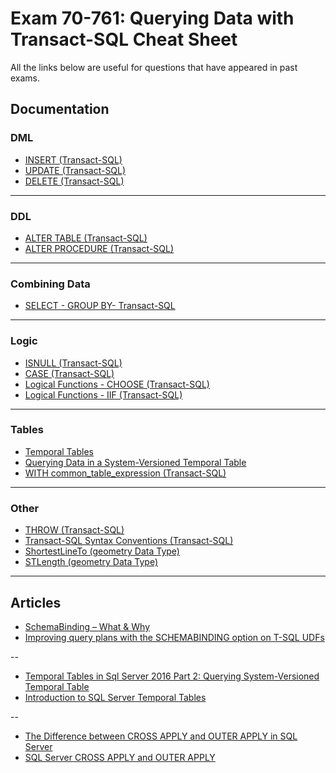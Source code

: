 # Exam 70-761: Querying Data with Transact-SQL Cheat Sheet

All the links below are useful for questions that have appeared in past exams.

## Documentation

### DML

- [INSERT (Transact-SQL)](https://docs.microsoft.com/en-us/sql/t-sql/statements/insert-transact-sql?view=sql-server-2017)
- [UPDATE (Transact-SQL)](https://docs.microsoft.com/en-us/sql/t-sql/queries/update-transact-sql?view=sql-server-2017)
- [DELETE (Transact-SQL)](https://docs.microsoft.com/en-us/sql/t-sql/statements/delete-transact-sql?view=sql-server-2017)

---

### DDL

- [ALTER TABLE (Transact-SQL)](https://docs.microsoft.com/en-us/sql/t-sql/statements/alter-table-transact-sql?view=sql-server-2017)
- [ALTER PROCEDURE (Transact-SQL)](https://docs.microsoft.com/en-us/sql/t-sql/statements/alter-procedure-transact-sql?view=sql-server-2017)

---

### Combining Data

- [SELECT - GROUP BY- Transact-SQL](https://docs.microsoft.com/en-us/sql/t-sql/queries/select-group-by-transact-sql?view=sql-server-2017)

---

### Logic

- [ISNULL (Transact-SQL)](https://docs.microsoft.com/en-us/sql/t-sql/functions/isnull-transact-sql?view=sql-server-2017)
- [CASE (Transact-SQL)](https://docs.microsoft.com/en-us/sql/t-sql/language-elements/case-transact-sql?view=sql-server-2017)
- [Logical Functions - CHOOSE (Transact-SQL)](https://docs.microsoft.com/en-us/sql/t-sql/functions/logical-functions-choose-transact-sql?view=sql-server-2017)
- [Logical Functions - IIF (Transact-SQL)](https://docs.microsoft.com/en-us/sql/t-sql/functions/logical-functions-iif-transact-sql?view=sql-server-2017)

---

### Tables

- [Temporal Tables](https://docs.microsoft.com/en-us/sql/relational-databases/tables/temporal-tables?view=sql-server-2017)
- [Querying Data in a System-Versioned Temporal Table](https://docs.microsoft.com/en-us/sql/relational-databases/tables/querying-data-in-a-system-versioned-temporal-table?view=sql-server-2017)
- [WITH common_table_expression (Transact-SQL)](https://docs.microsoft.com/en-us/sql/t-sql/queries/with-common-table-expression-transact-sql?view=sql-server-2017)

---

### Other

- [THROW (Transact-SQL)](https://docs.microsoft.com/en-us/sql/t-sql/language-elements/throw-transact-sql?view=sql-server-2017)
- [Transact-SQL Syntax Conventions (Transact-SQL)](https://docs.microsoft.com/en-us/sql/t-sql/language-elements/transact-sql-syntax-conventions-transact-sql?view=sql-server-2017)
- [ShortestLineTo (geometry Data Type)](https://docs.microsoft.com/en-us/sql/t-sql/spatial-geometry/shortestlineto-geometry-data-type?view=sql-server-2017)
- [STLength (geometry Data Type)](https://docs.microsoft.com/en-us/sql/t-sql/spatial-geometry/stlength-geometry-data-type?view=sql-server-2017)

---

## Articles

- [SchemaBinding – What & Why](https://sqlstudies.com/2014/08/06/schemabinding-what-why/)
- [Improving query plans with the SCHEMABINDING option on T-SQL UDFs](https://blogs.msdn.microsoft.com/sqlprogrammability/2006/05/12/improving-query-plans-with-the-schemabinding-option-on-t-sql-udfs/)

--

- [Temporal Tables in Sql Server 2016 Part 2: Querying System-Versioned Temporal Table](https://sqlhints.com/tag/for-system_time-all/)
- [Introduction to SQL Server Temporal Tables](https://www.mssqltips.com/sqlservertip/3680/introduction-to-sql-server-temporal-tables/)

--

- [The Difference between CROSS APPLY and OUTER APPLY in SQL Server](https://www.sqlshack.com/the-difference-between-cross-apply-and-outer-apply-in-sql-server/)
- [SQL Server CROSS APPLY and OUTER APPLY](https://www.mssqltips.com/sqlservertip/1958/sql-server-cross-apply-and-outer-apply/)
